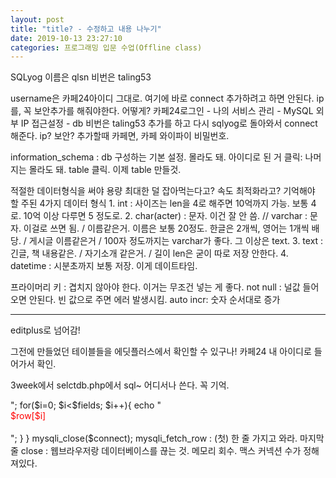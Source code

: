 ```yaml
---
layout: post
title: "title? - 수정하고 내용 나누기"
date: 2019-10-13 23:27:10
categories: 프로그래밍 입문 수업(Offline class)
---
```


SQLyog
이름은 qlsn
비번은 taling53

username은 카페24아이디 그대로.
여기에 바로 connect 추가하려고 하면 안된다.
ip를, 꼭 보안추가를 해줘야한다. 어떻게?
카페24로그인 - 나의 서비스 관리 - MySQL 외부 IP 접근설정 - db 비번은 taling53
추가를 하고 다시 sqlyog로 돌아와서 connect해준다.
ip? 보안? 추가할때 카페면, 카페 와이파이 비밀번호.

information_schema : db 구성하는 기본 설정. 몰라도 돼.
아이디로 된 거 클릭: 나머지는 몰라도 돼. table 클릭.
이제 table 만들것.

적절한 데이터형식을 써야 용량 최대한 덜 잡아먹는다고? 속도 최적화라고?
기억해야 할 주된 4가지 데이터 형식
	1. int : 사이즈는 len을 4로 해주면 10억까지 가능. 보통 4로. 10억 이상 다루면 5 정도로.
	2. char(acter) : 문자. 이건 잘 안 씀. // varchar : 문자. 이걸로 쓰면 됨. / 이름같은거. 이름은 보통 20정도. 한글은 2개씩, 영어는 1개씩 배당. / 게시글 이름같은거 / 100자 정도까지는 varchar가 좋다. 그 이상은 text.
	3. text : 긴글, 책 내용같은. / 자기소개 같은거. / 길이 len은 굳이 따로 저장 안한다.
	4. datetime : 시분초까지 보통 저장. 이게 데이트타임.

프라이머리 키 : 겹치지 않아야 한다. 이거는 무조건 넣는 게 좋다.
not null : 널값 들어오면 안된다. 빈 값으로 주면 에러 발생시킴.
auto incr: 숫자 순서대로 증가

---------------------------------------------------
editplus로 넘어감!

그전에 만들었던 테이블들을 에딧플러스에서 확인할 수 있구나!
카페24 내 아이디로 들어가서 확인.

3week에서 selctdb.php에서 sql~  어디서나 쓴다. 꼭 기억.

<?
$connect = mysqli_connect("localhost", "apsos177", "taling53");

$db_con = mysqli_select_db($connect, "apsos177");

$sql = "select * from table123";
$result = mysqli_query($connect, $sql);

$fields = mysqli_num_fields($result);

while ($row = mysqli_fetch_row($result)){
	echo "<br>";
	for($i=0; $i<$fields; $i++){
	echo "<br><div style='color:red'> $row[$i] </div></br>";
	}
}
mysqli_close($connect);


mysqli_fetch_row : (첫) 한 줄 가지고 와라.

마지막 줄 close : 웹브라우저랑 데이터베이스를 끊는 것. 메모리 회수. 맥스 커넥션 수가 정해져있다.
